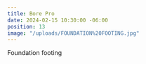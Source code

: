 ```yaml
---
title: Bore Pro
date: 2024-02-15 10:30:00 -06:00
position: 13
image: "/uploads/FOUNDATION%20FOOTING.jpg"
---
```


Foundation footing